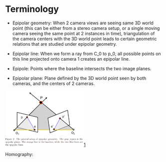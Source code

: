 # Terminology
- Epipolar geometry: When 2 camera views are seeing same 3D world point (this can be either from a stereo camera setup, or a single moving camera seeing the same point at 2 instances in time), triangulation of the camera centers with the 3D world point leads to certain geometric relations that are studied under epipolar geometry.

- Epipolar line: When we form a ray from C_0 to p_0, all possible points on this line projected onto camera 1 creates an epipolar line.

- Epipole: Points where the baseline intersects the two image planes.

- Epipolar plane: Plane defined by the 3D world point seen by both cameras, and the centers of 2 cameras.

<img src="https://raw.githubusercontent.com/goksanisil23/lazy_minimal_robotics/main/VisualOdometry/sparse/resources/epipolar_line.png" width=50% height=50%>[1]



Homography: 



[1]: https://web.stanford.edu/class/cs231a/course_notes/03-epipolar-geometry.pdf